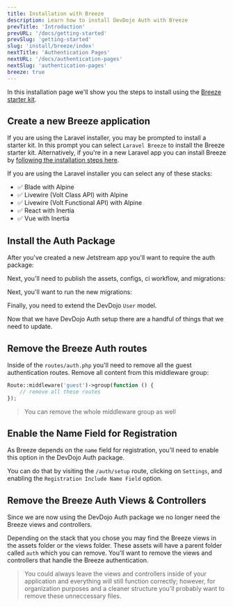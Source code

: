 ```yaml
---
title: Installation with Breeze
description: Learn how to install DevDojo Auth with Breeze
prevTitle: 'Introduction'
prevURL: '/docs/getting-started'
prevSlug: 'getting-started'
slug: 'install/breeze/index'
nextTitle: 'Authentication Pages'
nextURL: '/docs/authentication-pages'
nextSlug: 'authentication-pages'
breeze: true
---
```


In this installation page we'll show you the steps to install using the <a href="https://github.com/laravel/breeze" target="_blank">Breeze starter kit</a>.

## Create a new Breeze application

If you are using the Laravel installer, you may be prompted to install a starter kit. In this prompt you can select `Laravel Breeze` to install the Breeze starter kit. Alternatively, if you're in a new Laravel app you can install Breeze by [following the installation steps here](https://laravel.com/docs/11.x/starter-kits#laravel-breeze-installation). 

If you are using the Laravel installer you can select any of these stacks:

 - ✅ Blade with Alpine
 - ✅ Livewire (Volt Class API) with Alpine
 - ✅ Livewire (Volt Functional API) with Alpine
 - ✅ React with Inertia
 - ✅ Vue with Inertia

## Install the Auth Package

After you've created a new Jetstream app you'll want to require the auth package:

<include src="docs/install/code/composer-require.html"></include>

Next, you'll need to publish the assets, configs, ci workflow, and migrations:

<include src="docs/install/code/publish.html"></include>

Next, you'll want to run the new migrations:

<include src="docs/install/code/migrate.html"></include>

Finally, you need to extend the DevDojo `User` model.

<include src="docs/install/code/extend-model.html"></include>

Now that we have DevDojo Auth setup there are a handful of things that we need to update.

## Remove the Breeze Auth routes

Inside of the `routes/auth.php` you'll need to remove all the guest authentication routes. Remove all content from this middleware group:

```php
Route::middleware('guest')->group(function () {
    // remove all these routes
});
```

> You can remove the whole middleware group as well

## Enable the Name Field for Registration

As Breeze depends on the `name` field for registration, you'll need to enable this option in the DevDojo Auth package.

You can do that by visiting the `/auth/setup` route, clicking on `Settings`, and enabling the `Registration Include Name Field` option.

## Remove the Breeze Auth Views & Controllers

Since we are now using the DevDojo Auth package we no longer need the Breeze views and controllers. 

Depending on the stack that you chose you may find the Breeze views in the assets folder or the views folder. These assets will have a parent folder called `auth` which you can remove. You'll want to remove the views and controllers that handle the Breeze authentication.

> You could always leave the views and controllers inside of your application and everything will still function correctly; however, for organization purposes and a cleaner structure you'll probably want to remove these unneccessary files.
